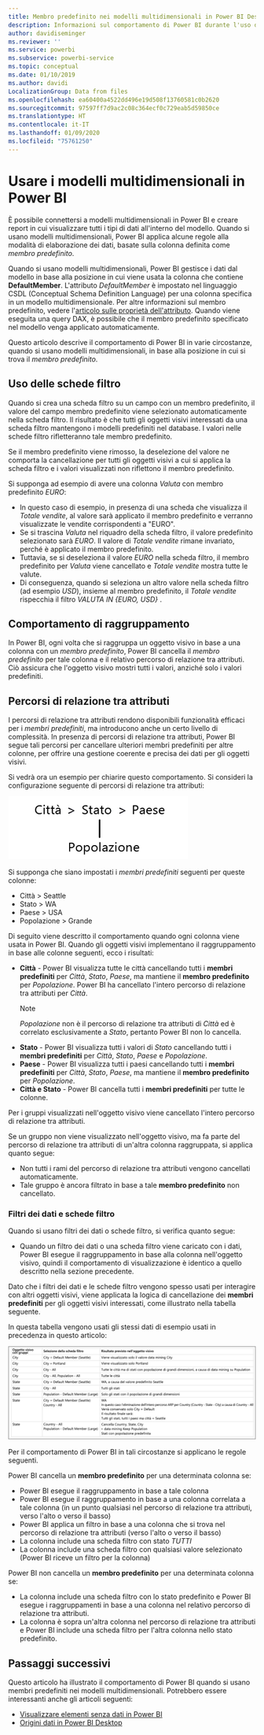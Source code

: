 ```yaml
---
title: Membro predefinito nei modelli multidimensionali in Power BI Desktop
description: Informazioni sul comportamento di Power BI durante l'uso dei membri predefiniti nei modelli multidimensionali
author: davidiseminger
ms.reviewer: ''
ms.service: powerbi
ms.subservice: powerbi-service
ms.topic: conceptual
ms.date: 01/10/2019
ms.author: davidi
LocalizationGroup: Data from files
ms.openlocfilehash: ea60400a4522dd496e19d508f13760581c0b2620
ms.sourcegitcommit: 97597ff7d9ac2c08c364ecf0c729eab5d59850ce
ms.translationtype: HT
ms.contentlocale: it-IT
ms.lasthandoff: 01/09/2020
ms.locfileid: "75761250"
---
```

# <a name="work-with-multidimensional-models-in-power-bi"></a>Usare i modelli multidimensionali in Power BI

È possibile connettersi a modelli multidimensionali in Power BI e creare report in cui visualizzare tutti i tipi di dati all'interno del modello. Quando si usano modelli multidimensionali, Power BI applica alcune regole alla modalità di elaborazione dei dati, basate sulla colonna definita come *membro predefinito*. 

Quando si usano modelli multidimensionali, Power BI gestisce i dati dal modello in base alla posizione in cui viene usata la colonna che contiene **DefaultMember**. L'attributo *DefaultMember* è impostato nel linguaggio CSDL (Conceptual Schema Definition Language) per una colonna specifica in un modello multidimensionale. Per altre informazioni sul membro predefinito, vedere l'[articolo sulle proprietà dell'attributo](https://docs.microsoft.com/sql/analysis-services/multidimensional-models/attribute-properties-define-a-default-member?view=sql-server-2017). Quando viene eseguita una query DAX, è possibile che il membro predefinito specificato nel modello venga applicato automaticamente.

Questo articolo descrive il comportamento di Power BI in varie circostanze, quando si usano modelli multidimensionali, in base alla posizione in cui si trova il *membro predefinito*. 

## <a name="working-with-filter-cards"></a>Uso delle schede filtro

Quando si crea una scheda filtro su un campo con un membro predefinito, il valore del campo membro predefinito viene selezionato automaticamente nella scheda filtro. Il risultato è che tutti gli oggetti visivi interessati da una scheda filtro mantengono i modelli predefiniti nel database. I valori nelle schede filtro rifletteranno tale membro predefinito.

Se il membro predefinito viene rimosso, la deselezione del valore ne comporta la cancellazione per tutti gli oggetti visivi a cui si applica la scheda filtro e i valori visualizzati non riflettono il membro predefinito.

Si supponga ad esempio di avere una colonna *Valuta* con membro predefinito *EURO*:

* In questo caso di esempio, in presenza di una scheda che visualizza il *Totale vendite*, al valore sarà applicato il membro predefinito e verranno visualizzate le vendite corrispondenti a "EURO".
* Se si trascina *Valuta* nel riquadro della scheda filtro, il valore predefinito selezionato sarà *EURO*. Il valore di *Totale vendite* rimane invariato, perché è applicato il membro predefinito.
* Tuttavia, se si deseleziona il valore *EURO* nella scheda filtro, il membro predefinito per *Valuta* viene cancellato e *Totale vendite* mostra tutte le valute.
* Di conseguenza, quando si seleziona un altro valore nella scheda filtro (ad esempio *USD*), insieme al membro predefinito, il *Totale vendite* rispecchia il filtro *VALUTA IN {EURO, USD}* .

## <a name="grouping-behavior"></a>Comportamento di raggruppamento

In Power BI, ogni volta che si raggruppa un oggetto visivo in base a una colonna con un *membro predefinito*, Power BI cancella il *membro predefinito* per tale colonna e il relativo percorso di relazione tra attributi. Ciò assicura che l'oggetto visivo mostri tutti i valori, anziché solo i valori predefiniti.

## <a name="attribute-relationship-paths-arps"></a>Percorsi di relazione tra attributi

I percorsi di relazione tra attributi rendono disponibili funzionalità efficaci per i *membri predefiniti*, ma introducono anche un certo livello di complessità. In presenza di percorsi di relazione tra attributi, Power BI segue tali percorsi per cancellare ulteriori membri predefiniti per altre colonne, per offrire una gestione coerente e precisa dei dati per gli oggetti visivi.

Si vedrà ora un esempio per chiarire questo comportamento. Si consideri la configurazione seguente di percorsi di relazione tra attributi:

![Percorsi di relazione tra attributi in un modello multidimensionale](media/desktop-default-member-multidimensional-models/default-members_01.png)

Si supponga che siano impostati i *membri predefiniti* seguenti per queste colonne:

* Città > Seattle
* Stato > WA
* Paese > USA
* Popolazione > Grande

Di seguito viene descritto il comportamento quando ogni colonna viene usata in Power BI. Quando gli oggetti visivi implementano il raggruppamento in base alle colonne seguenti, ecco i risultati:

* **Città** - Power BI visualizza tutte le città cancellando tutti i **membri predefiniti** per *Città*, *Stato*, *Paese*, ma mantiene il **membro predefinito** per *Popolazione*. Power BI ha cancellato l'intero percorso di relazione tra attributi per *Città*.
    > [!NOTE]
    > *Popolazione* non è il percorso di relazione tra attributi di *Città* ed è correlato esclusivamente a *Stato*, pertanto Power BI non lo cancella.
* **Stato** - Power BI visualizza tutti i valori di *Stato* cancellando tutti i **membri predefiniti** per *Città*, *Stato*, *Paese* e *Popolazione*.
* **Paese** - Power BI visualizza tutti i paesi cancellando tutti i **membri predefiniti** per *Città*, *Stato*, *Paese*, ma mantiene il **membro predefinito** per *Popolazione*.
* **Città e Stato** - Power BI cancella tutti i **membri predefiniti** per tutte le colonne.

Per i gruppi visualizzati nell'oggetto visivo viene cancellato l'intero percorso di relazione tra attributi. 

Se un gruppo non viene visualizzato nell'oggetto visivo, ma fa parte del percorso di relazione tra attributi di un'altra colonna raggruppata, si applica quanto segue:

* Non tutti i rami del percorso di relazione tra attributi vengono cancellati automaticamente.
* Tale gruppo è ancora filtrato in base a tale **membro predefinito** non cancellato.

### <a name="slicers-and-filter-cards"></a>Filtri dei dati e schede filtro

Quando si usano filtri dei dati o schede filtro, si verifica quanto segue:

* Quando un filtro dei dati o una scheda filtro viene caricato con i dati, Power BI esegue il raggruppamento in base alla colonna nell'oggetto visivo, quindi il comportamento di visualizzazione è identico a quello descritto nella sezione precedente.

Dato che i filtri dei dati e le schede filtro vengono spesso usati per interagire con altri oggetti visivi, viene applicata la logica di cancellazione dei **membri predefiniti** per gli oggetti visivi interessati, come illustrato nella tabella seguente. 

In questa tabella vengono usati gli stessi dati di esempio usati in precedenza in questo articolo:

![Comportamento di cancellazione dei membri predefiniti di Power BI con i filtri dei dati e le schede filtro](media/desktop-default-member-multidimensional-models/default-members_02.png)

Per il comportamento di Power BI in tali circostanze si applicano le regole seguenti.

Power BI cancella un **membro predefinito** per una determinata colonna se:

* Power BI esegue il raggruppamento in base a tale colonna
* Power BI esegue il raggruppamento in base a una colonna correlata a tale colonna (in un punto qualsiasi nel percorso di relazione tra attributi, verso l'alto o verso il basso)
* Power BI applica un filtro in base a una colonna che si trova nel percorso di relazione tra attributi (verso l'alto o verso il basso)
* La colonna include una scheda filtro con stato *TUTTI*
* La colonna include una scheda filtro con qualsiasi valore selezionato (Power BI riceve un filtro per la colonna)

Power BI non cancella un **membro predefinito** per una determinata colonna se:

* La colonna include una scheda filtro con lo stato predefinito e Power BI esegue i raggruppamenti in base a una colonna nel relativo percorso di relazione tra attributi.
* La colonna è sopra un'altra colonna nel percorso di relazione tra attributi e Power BI include una scheda filtro per l'altra colonna nello stato predefinito.


## <a name="next-steps"></a>Passaggi successivi

Questo articolo ha illustrato il comportamento di Power BI quando si usano membri predefiniti nei modelli multidimensionali. Potrebbero essere interessanti anche gli articoli seguenti: 

* [Visualizzare elementi senza dati in Power BI](desktop-show-items-no-data.md)
* [Origini dati in Power BI Desktop](desktop-data-sources.md)
